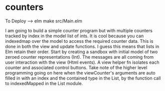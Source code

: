 # counters

To Deploy --> elm make src/Main.elm

I am going to build a simple counter program but with multiple counters tracked by index in the model list of ints.  It is cool because you can indexedmap over the model to access the required counter data.  This is done in both the view and update functions.  I guess this means that lists in Elm retain their order. Start by creating a sandbox with initial model of two zeroed counter representations (Int).  The messages are all coming from user interaction with the view (Html events). A view helper fn isolates each counter and associated control buttons.  Take note of the higher level programming going on here when the viewCounter's arguments are auto filled in with an index and the contained type in the List, by the function call to indexedMapped in the List module.